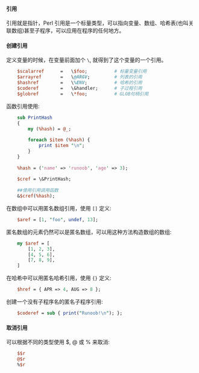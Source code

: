 
#### 引用

引用就是指针，Perl 引用是一个标量类型，可以指向变量、数组、哈希表(也叫关联数组)甚至子程序，可以应用在程序的任何地方。

#### 创建引用

定义变量的时候，在变量前面加个 `\`, 就得到了这个变量的一个引用。
```pl
    $scalarref      =   \$foo;          # 标量变量引用
    $arrayref       =   \@ARGV;         # 列表的引用
    $hashref        =   \%ENV;          # 哈希的引用
    $coderef        =   \&handler;      # 子过程引用
    $globref        =   \*foo;          # GLOB句柄引用
```

函数引用使用:
```pl
    sub PrintHash
    {
        my (%hash) = @_;
        
        foreach $item (%hash) {
            print $item "\n";
        }
    }
    
    %hash = ('name' => 'runoob', 'age' => 3);
    
    $cref = \&PrintHash;
    
    ##使用引用调用函数
    &$cref(%hash);
```

在数组中可以用匿名数组引用，使用 `[]` 定义:
```pl
    $aref = [1, "foo", undef, 13];
```
匿名数组的元素仍然可以是匿名数组，可以用这种方法构造数组的数组:
```pl
    my $aref = [
        [1, 2, 3],
        [4, 5, 6],
        [7, 8, 9],
    ]
```

在哈希中可以用匿名哈希引用，使用 `{}` 定义:
```pl
    $href = { APR => 4, AUG => 8 };
```

创建一个没有子程序名的匿名子程序引用:
```pl
    $coderef = sub { print("Runoob!\n"); };
```


#### 取消引用

可以根据不同的类型使用 $, @ 或 % 来取消:
```pl
    $$r
    @$r
    %$r
```
